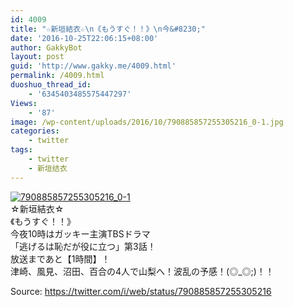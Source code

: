 ```yaml
---
id: 4009
title: "☆新垣結衣☆\n《もうすぐ！！》\n今&#8230;"
date: '2016-10-25T22:06:15+08:00'
author: GakkyBot
layout: post
guid: 'http://www.gakky.me/4009.html'
permalink: /4009.html
duoshuo_thread_id:
    - '6345403485575447297'
Views:
    - '87'
image: /wp-content/uploads/2016/10/790885857255305216_0-1.jpg
categories:
    - twitter
tags:
    - twitter
    - 新垣结衣
---
```


[![790885857255305216_0-1](http://www.yui-aragaki.org/wp-content/uploads/2016/10/790885857255305216_0-1.jpg)](http://www.yui-aragaki.org/wp-content/uploads/2016/10/790885857255305216_0-1.jpg)  
☆新垣結衣☆  
《もうすぐ！！》  
今夜10時はガッキー主演TBSドラマ  
「逃げるは恥だが役に立つ」第3話！  
放送まであと【1時間】！  
津崎、風見、沼田、百合の4人で山梨へ！波乱の予感！(◎\_◎;)！！  
  
Source: <https://twitter.com/i/web/status/790885857255305216>